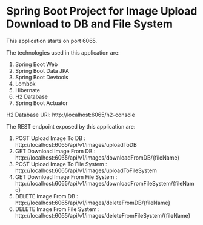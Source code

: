 # Spring Boot Project for Image Upload Download to DB and File System

This application starts on port 6065.

The technologies used in this application are:

1. Spring Boot Web
2. Spring Boot Data JPA
3. Spring Boot Devtools
4. Lombok
5. Hibernate
6. H2 Database
7. Spring Boot Actuator


H2 Database URI: http://localhost:6065/h2-console

The REST endpoint exposed by this application are:
1. POST Upload Image To DB : http://localhost:6065/api/v1/images/uploadToDB
2. GET Download Image From DB : http://localhost:6065/api/v1/images/downloadFromDB/{fileName}
3. POST Upload Image To File System : http://localhost:6065/api/v1/images/uploadToFileSystem
4. GET Download Image From File System : http://localhost:6065/api/v1/images/downloadFromFileSystem/{fileName}
5. DELETE Image From DB : http://localhost:6065/api/v1/images/deleteFromDB/{fileName}
6. DELETE Image From File System : http://localhost:6065/api/v1/images/deleteFromFileSystem/{fileName}

